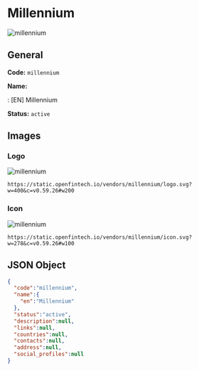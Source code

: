 
# Millennium 
![millennium](https://static.openfintech.io/vendors/millennium/logo.svg?w=400&c=v0.59.26#w200)  

## General 
 
**Code:** `millennium` 
 
**Name:** 
 
:	[EN] Millennium 
 
**Status:** `active` 
 

## Images 

### Logo 
 
![millennium](https://static.openfintech.io/vendors/millennium/logo.svg?w=400&c=v0.59.26#w200)  

```
https://static.openfintech.io/vendors/millennium/logo.svg?w=400&c=v0.59.26#w200
```  

### Icon 
 
![millennium](https://static.openfintech.io/vendors/millennium/icon.svg?w=278&c=v0.59.26#w100)  

```
https://static.openfintech.io/vendors/millennium/icon.svg?w=278&c=v0.59.26#w100
```  

## JSON Object 

```json
{
  "code":"millennium",
  "name":{
    "en":"Millennium"
  },
  "status":"active",
  "description":null,
  "links":null,
  "countries":null,
  "contacts":null,
  "address":null,
  "social_profiles":null
}
```  
